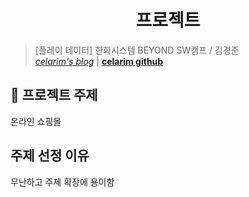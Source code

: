 <h1 align="center"> 프로젝트 </h1>


> [플레이 데이터] 한화시스템 BEYOND SW캠프 / 김경준  
[*celarim's blog*](https://celarim.tistory.com) | 
[**celarim github**](https://github.com/celarim)
## 📌 프로젝트 주제

온라인 쇼핑몰

## 주제 선정 이유

무난하고 주제 확장에 용이함